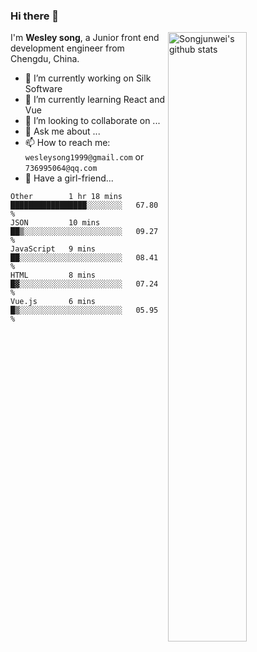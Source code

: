 ### Hi there 👋



<img align="right" alt="Songjunwei's github stats" width="50%" src="https://github-readme-stats.vercel.app/api?username=Songjunweiop&show_icons=true">

I'm **Wesley song**, a Junior front end development engineer from Chengdu, China.

- 🔭 I’m currently working on Silk Software
- 🌱 I’m currently learning React and Vue
- 👯 I’m looking to collaborate on ...
- 💬 Ask me about ...
- 📫 How to reach me: `wesleysong1999@gmail.com` or `736995064@qq.com`
- 💞 Have a girl-friend...

<!--START_SECTION:waka-->
```text
Other        1 hr 18 mins    █████████████████░░░░░░░░   67.80 % 
JSON         10 mins         ██▒░░░░░░░░░░░░░░░░░░░░░░   09.27 % 
JavaScript   9 mins          ██░░░░░░░░░░░░░░░░░░░░░░░   08.41 % 
HTML         8 mins          █▓░░░░░░░░░░░░░░░░░░░░░░░   07.24 % 
Vue.js       6 mins          █▒░░░░░░░░░░░░░░░░░░░░░░░   05.95 % 
```
<!--END_SECTION:waka-->
